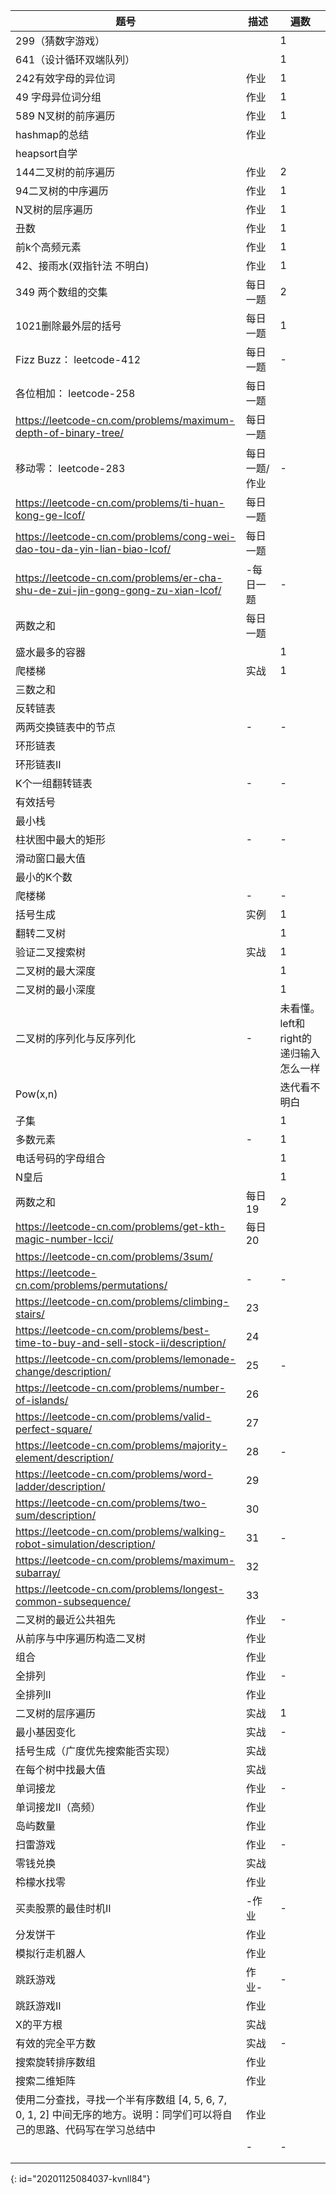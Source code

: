 | 题号 | 描述 | 遍数 |
| - | - | - |
| 299（猜数字游戏） |   | 1 |
| 641（设计循环双端队列） |   | 1 |
| 242有效字母的异位词 | 作业 | 1 |
| 49 字母异位词分组 | 作业 | 1 |
| 589 N叉树的前序遍历 | 作业 | 1 |
| hashmap的总结 | 作业 |   |
| heapsort自学 |   |   |
| 144二叉树的前序遍历 | 作业 | 2 |
| 94二叉树的中序遍历 | 作业 | 1 |
| N叉树的层序遍历 | 作业 | 1 |
| 丑数 | 作业 | 1 |
| 前k个高频元素 | 作业 | 1 |
| 42、接雨水(双指针法 不明白) | 作业 | 1 |
| 349 两个数组的交集 | 每日一题 | 2 |
| 1021删除最外层的括号 | 每日一题 | 1 |
| Fizz Buzz： leetcode-412 | 每日一题 | - |
| 各位相加： leetcode-258 | 每日一题 |   |
| https://leetcode-cn.com/problems/maximum-depth-of-binary-tree/ | 每日一题 |   |
| 移动零： leetcode-283 | 每日一题/作业 | - |
| https://leetcode-cn.com/problems/ti-huan-kong-ge-lcof/ | 每日一题 |   |
| https://leetcode-cn.com/problems/cong-wei-dao-tou-da-yin-lian-biao-lcof/ | 每日一题 |   |
| https://leetcode-cn.com/problems/er-cha-shu-de-zui-jin-gong-gong-zu-xian-lcof/ | -每日一题 | - |
| 两数之和 | 每日一题 |   |
| 盛水最多的容器 |   | 1 |
| 爬楼梯 | 实战 | 1 |
| 三数之和 |   |   |
| 反转链表 |   |   |
| 两两交换链表中的节点 | - | - |
| 环形链表 |   |   |
| 环形链表II |   |   |
| K个一组翻转链表 | - | - |
| 有效括号 |   |   |
| 最小栈 |   |   |
| 柱状图中最大的矩形 | - | - |
| 滑动窗口最大值 |   |   |
| 最小的K个数 |   |   |
| 爬楼梯 | - | - |
| 括号生成 | 实例 | 1 |
| 翻转二叉树 |   | 1 |
| 验证二叉搜索树 | 实战 | 1 |
| 二叉树的最大深度 |   | 1 |
| 二叉树的最小深度 |   | 1 |
| 二叉树的序列化与反序列化 | - | 未看懂。<br />left和right的递归输入怎么一样 |
| Pow(x,n) |   | 迭代看不明白 |
| 子集 |   | 1 |
| 多数元素 | - | 1 |
| 电话号码的字母组合 |   | 1 |
| N皇后 |   | 1 |
| 两数之和 | 每日19 | 2 |
| https://leetcode-cn.com/problems/get-kth-magic-number-lcci/ | 每日20 |   |
| https://leetcode-cn.com/problems/3sum/ |   |   |
| https://leetcode-cn.com/problems/permutations/ | - | - |
| https://leetcode-cn.com/problems/climbing-stairs/ | 23 |   |
| https://leetcode-cn.com/problems/best-time-to-buy-and-sell-stock-ii/description/ | 24 |   |
| https://leetcode-cn.com/problems/lemonade-change/description/ | 25 | - |
| https://leetcode-cn.com/problems/number-of-islands/ | 26 |   |
| https://leetcode-cn.com/problems/valid-perfect-square/ | 27 |   |
| https://leetcode-cn.com/problems/majority-element/description/ | 28 | - |
| https://leetcode-cn.com/problems/word-ladder/description/ | 29 |   |
| https://leetcode-cn.com/problems/two-sum/description/ | 30 |   |
| https://leetcode-cn.com/problems/walking-robot-simulation/description/ | 31 | - |
| https://leetcode-cn.com/problems/maximum-subarray/ | 32 |   |
| https://leetcode-cn.com/problems/longest-common-subsequence/ | 33 |   |
| 二叉树的最近公共祖先 | 作业 | - |
| 从前序与中序遍历构造二叉树 | 作业 |   |
| 组合 | 作业 |   |
| 全排列 | 作业 | - |
| 全排列II | 作业 |   |
| 二叉树的层序遍历 | 实战 | 1 |
| 最小基因变化 | 实战 | - |
| 括号生成（广度优先搜索能否实现） | 实战 |   |
| 在每个树中找最大值 | 实战 |   |
| 单词接龙 | 作业 | - |
| 单词接龙II（高频） | 作业 |   |
| 岛屿数量 | 作业 |   |
| 扫雷游戏 | 作业 | - |
| 零钱兑换 | 实战 |   |
| 柃檬水找零 | 作业 |   |
| 买卖股票的最佳时机II | -作业 | - |
| 分发饼干 | 作业 |   |
| 模拟行走机器人 | 作业 |   |
| 跳跃游戏 | 作业- | - |
| 跳跃游戏II | 作业 |   |
| X的平方根 | 实战 |   |
| 有效的完全平方数 | 实战 | - |
| 搜索旋转排序数组 | 作业 |   |
| 搜索二维矩阵 | 作业 |   |
| 使用二分查找，寻找一个半有序数组 [4, 5, 6, 7, 0, 1, 2] 中间无序的地方。说明：同学们可以将自己的思路、代码写在学习总结中 | 作业 |   |
|   | - | - |
|   |   |   |
|   |   |   |
{: id="20201125084037-kvnll84"}
